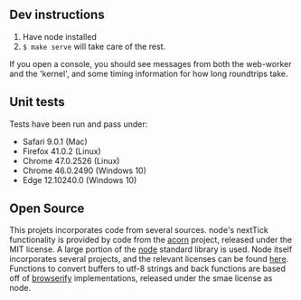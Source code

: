 Dev instructions
----------------

1. Have node installed
2. `$ make serve` will take care of the rest.

If you open a console, you should see messages from both the
web-worker and the 'kernel', and some timing information for how long
roundtrips take.


Unit tests
----------

Tests have been run and pass under:
- Safari 9.0.1 (Mac)
- Firefox 41.0.2 (Linux)
- Chrome 47.0.2526 (Linux)
- Chrome 46.0.2490 (Windows 10)
- Edge 12.10240.0 (Windows 10)

Open Source
-----------

This projets incorporates code from several sources.  node's nextTick
functionality is provided by code from the
[acorn](https://github.com/marijnh/acorn) project, released under the
MIT license.  A large portion of the
[node](https://github.com/nodejs/node) standard library is used.  Node
itself incorporates several projects, and the relevant licenses can be
found [here](https://github.com/nodejs/node/blob/master/LICENSE).
Functions to convert buffers to utf-8 strings and back functions are
based off of
[browserify](https://github.com/substack/node-browserify/blob/master/LICENSE)
implementations, released under the smae license as node.
